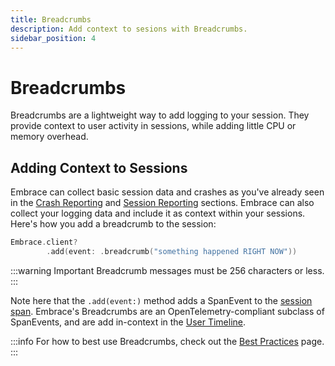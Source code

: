 ```yaml
---
title: Breadcrumbs
description: Add context to sesions with Breadcrumbs.
sidebar_position: 4
---
```


# Breadcrumbs

Breadcrumbs are a lightweight way to add logging to your session. They provide context to user activity in sessions, while adding little CPU or memory overhead. 

## Adding Context to Sessions

Embrace can collect basic session data and crashes as you've already seen in the [Crash Reporting](/docs/ios/open-source/getting-started/crash-report.md) and [Session Reporting](/docs/ios/open-source/getting-started/session-reporting.md) sections. Embrace can also collect your logging data and include it as context within your sessions. Here's how you add a breadcrumb to the session:

```swift
Embrace.client?
        .add(event: .breadcrumb("something happened RIGHT NOW"))
```

:::warning Important
Breadcrumb messages must be 256 characters or less.
:::

Note here that the `.add(event:)` method adds a SpanEvent to the [session span](/ios/open-source/#how-we-built-it). Embrace's Breadcrumbs are an OpenTelemetry-compliant subclass of SpanEvents, and are add in-context in the [User Timeline](/docs/product/sessions/).

:::info
For how to best use Breadcrumbs, check out the [Best Practices](/docs/best-practices/breadcrumbs.md) page.
:::
